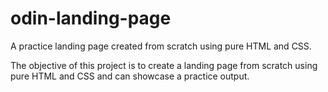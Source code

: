 # odin-landing-page

A practice landing page created from scratch using pure HTML and CSS.

The objective of this project is to create a landing page from scratch using pure HTML and CSS and can showcase a practice output.
